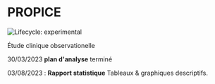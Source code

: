 	
# PROPICE

<!-- badges: start -->
![Lifecycle: experimental](https://img.shields.io/badge/lifecycle-experimental-orange.svg)
<!-- badges: end -->

Étude clinique observationelle

30/03/2023 **plan d'analyse** terminé

03/08/2023 : **Rapport statistique** Tableaux & graphiques descriptifs. 
 

